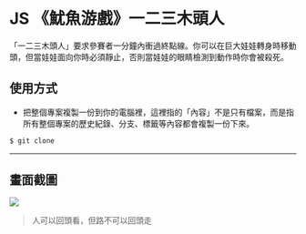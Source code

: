 # JS 《魷魚游戲》一二三木頭人

「一二三木頭人」要求參賽者一分鐘內衝過終點線。你可以在巨大娃娃轉身時移動頭，但當娃娃面向你時必須靜止，否則當娃娃的眼睛檢測到動作時你會被殺死。

## 使用方式
- 把整個專案複製一份到你的電腦裡，這裡指的「內容」不是只有檔案，而是指所有整個專案的歷史紀錄、分支、標籤等內容都會複製一份下來。
```sh
$ git clone
```

----

## 畫面截圖
![](https://i.imgur.com/cHAG7eF.png)
> 人可以回頭看，但路不可以回頭走
